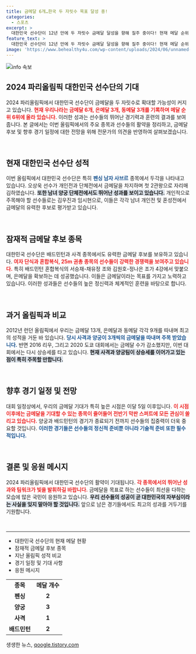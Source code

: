 ```yaml
---
title: 금메달 6개…한국 두 자릿수 목표 달성 중!
categories:
  - 스포츠
excerpt: >
  대한민국 선수단이 12년 만에 두 자릿수 금메달 달성을 향해 질주 중이다! 현재 메달 순위 6위, 금메달 6개, 양궁과 배드민턴 등에서 추가 금메달이 기대되는 상황 속, 파리올림픽의 흥미진진한 결말이 궁금하다!
feature_text: >
  대한민국 선수단이 12년 만에 두 자릿수 금메달 달성을 향해 질주 중이다! 현재 메달 순위 6위, 금메달 6개, 양궁과 배드민턴 등에서 추가 금메달이 기대되는 상황 속, 파리올림픽의 흥미진진한 결말이 궁금하다!
image: 'https://www.behealthy4u.com/wp-content/uploads/2024/06/unnamed-file.png'
---
```


<p><img src="https://www.behealthy4u.com/wp-content/uploads/2024/06/unnamed-file.png" alt="info 속보" /></p>

<h2 data-ke-size="size26">2024 파리올림픽 대한민국 선수단의 기대</h2>

<p data-ke-size="size16">2024 파리올림픽에서 대한민국 선수단이 금메달을 두 자릿수로 확대할 가능성이 커지고 있습니다. <b><span style="color: #ee2323;">현재 우리나라는 금메달 6개, 은메달 3개, 동메달 3개를 기록하며 메달 순위 6위에 올라 있습니다.</span></b> 이러한 성과는 선수들의 뛰어난 경기력과 훈련의 결과를 보여줍니다. 본 글에서는 이번 올림픽에서의 주요 종목과 선수들의 활약을 정리하고, 금메달 후보 및 향후 경기 일정에 대한 전망을 위해 전문가의 의견을 반영하여 살펴보겠습니다.</p>

<p data-ke-size="size16">&nbsp;</p>

<h2 data-ke-size="size26">현재 대한민국 선수단 성적</h2>

<p data-ke-size="size16">이번 올림픽에서 대한민국 선수단은 특히 <b><span style="color: #1a5490;">펜싱 남자 사브르</span></b> 종목에서 두각을 나타내고 있습니다. 오상욱 선수가 개인전과 단체전에서 금메달을 차지하며 첫 2관왕으로 자리매김하였습니다. <b><span style="background-color: #21538527;">또한 남녀 양궁 단체전에서도 뛰어난 성과를 보이고 있습니다.</span></b> 개인적으로 주목해야 할 선수들로는 김우진과 임시현으로, 이들은 각각 남녀 개인전 및 혼성전에서 금메달의 유력한 후보로 평가받고 있습니다.</p>

<p data-ke-size="size16">&nbsp;</p>

<h2 data-ke-size="size26">잠재적 금메달 후보 종목</h2>

<p data-ke-size="size16">대한민국 선수단은 배드민턴과 사격 종목에서도 유력한 금메달 후보를 보유하고 있습니다. <b><span style="color: #ee2323;">여자 단식과 혼합복식, 25m 권총 종목의 선수들이 강력한 경쟁력을 보여주고 있습니다.</span></b> 특히 배드민턴 혼합복식의 서승재-채유정 조와 김원호-정나은 조가 4강에서 맞붙으며, 은메달을 확보하는 데 성공했습니다. 이들은 금메달이라는 목표를 가지고 노력하고 있습니다. 이러한 성과들은 선수들의 높은 정신력과 체계적인 훈련을 바탕으로 합니다.</p>

<p data-ke-size="size16">&nbsp;</p>

<h2 data-ke-size="size26">과거 올림픽과 비교</h2>

<p data-ke-size="size16">2012년 런던 올림픽에서 우리는 금메달 13개, 은메달과 동메달 각각 9개를 따내며 최고의 성적을 거둔 바 있습니다. <b><span style="color: #1a5490;">당시 사격과 양궁이 3개씩의 금메달을 따내며 주목 받았습니다.</span></b> 반면 2016 리우, 그리고 2020 도쿄 대회에서는 금메달 수가 감소했지만, 이번 대회에서는 다시 상승세를 타고 있습니다. <b><span style="background-color: #21538527;">현재 사격과 양궁팀이 상승세를 이어가고 있는 점이 특히 주목할 만합니다.</span></b></p>

<p data-ke-size="size16">&nbsp;</p>

<h2 data-ke-size="size26">향후 경기 일정 및 전망</h2>

<p data-ke-size="size16">대회 일정상에서, 우리의 금메달 기대가 특히 높은 시점은 이달 5일 이후입니다. <b><span style="color: #ee2323;">이 시점 이후에는 금메달을 기대할 수 있는 종목이 줄어들어 전반기 막판 스퍼트에 모든 관심이 쏠리고 있습니다.</span></b> 양궁과 배드민턴의 경기가 종료되기 전까지 선수들의 집중력이 더욱 중요할 것입니다. <b><span style="color: #1a5490;">이러한 경기들은 선수들의 정신적 준비뿐 아니라 기술적 준비 또한 필수적입니다.</span></b></p>

<p data-ke-size="size16">&nbsp;</p>

<h2 data-ke-size="size26">결론 및 응원 메시지</h2>

<p data-ke-size="size16">2024 파리올림픽에서 대한민국 선수단의 활약이 기대됩니다. <b><span style="color: #ee2323;">각 종목에서의 뛰어난 성과와 팀워크가 빛을 발휘하길 바랍니다.</span></b> 금메달을 목표로 하는 선수들이 최선을 다하는 모습에 많은 국민이 응원하고 있습니다. <b><span style="background-color: #21538527;">우리 선수들의 성공이 곧 대한민국의 자부심이라는 사실을 잊지 말아야 할 것입니다.</span></b> 앞으로 남은 경기들에서도 최고의 성과를 거두기를 기원합니다.</p>

<p data-ke-size="size16">&nbsp;</p>

<hr />

<ul>
    <li>대한민국 선수단의 현재 메달 현황</li>
    <li>잠재적 금메달 후보 종목</li>
    <li>지난 올림픽 성적 비교</li>
    <li>경기 일정 및 기대 사항</li>
    <li>응원 메시지</li>
</ul>

<table style="width: 100%;">
    <tr>
        <td style="text-align: center; height: 17px;"><b>종목</b></td>
        <td style="text-align: center; height: 17px;"><b>메달 개수</b></td>
    </tr>
    <tr>
        <td style="text-align: center; height: 17px;"><b>펜싱</b></td>
        <td style="text-align: center; height: 17px;"><b>2</b></td>
    </tr>
    <tr>
        <td style="text-align: center; height: 17px;"><b>양궁</b></td>
        <td style="text-align: center; height: 17px;"><b>3</b></td>
    </tr>
    <tr>
        <td style="text-align: center; height: 17px;"><b>사격</b></td>
        <td style="text-align: center; height: 17px;"><b>1</b></td>
    </tr>
    <tr>
        <td style="text-align: center; height: 17px;"><b>배드민턴</b></td>
        <td style="text-align: center; height: 17px;"><b>2</b></td>
    </tr>
</table>
생생한 뉴스, <a href="https://qoogle.tistory.com" rel="dofollow">qoogle.tistory.com</a>


